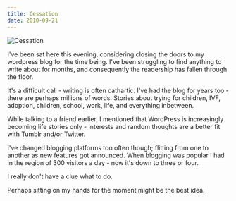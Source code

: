 ```yaml
---
title: Cessation
date: 2010-09-21
---
```


![Cessation](https://source.unsplash.com/y7GlIdTUOvo/1600x900)

I've been sat here this evening, considering closing the doors to my wordpress blog for the time being. I've been struggling to find anything to write about for months, and consequently the readership has fallen through the floor.

It's a difficult call - writing is often cathartic. I've had the blog for years too - there are perhaps millions of words. Stories about trying for children, IVF, adoption, children, school, work, life, and everything inbetween.

While talking to a friend earlier, I mentioned that WordPress is increasingly becoming life stories only - interests and random thoughts are a better fit with Tumblr and/or Twitter.

I've changed blogging platforms too often though; flitting from one to another as new features got announced. When blogging was popular I had in the region of 300 visitors a day - now it's down to three or four.

I really don't have a clue what to do.

Perhaps sitting on my hands for the moment might be the best idea.